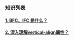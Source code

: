 
### 知识列表

   #### [1. BFC、IFC 是什么？](/file/bfc.md)

   #### [2. 深入理解vertical-align属性？](/file/va.md)


